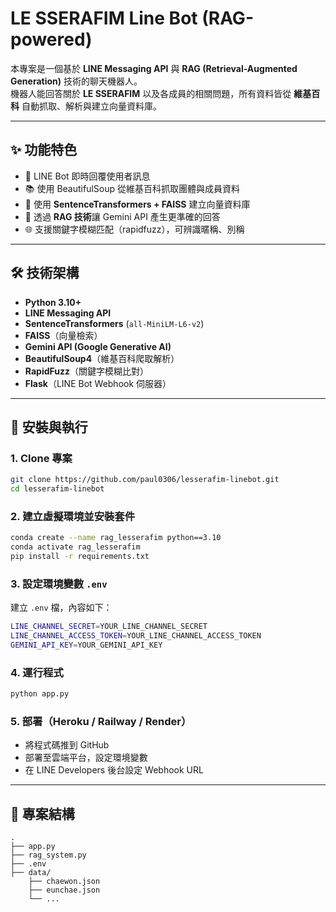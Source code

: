 # LE SSERAFIM Line Bot (RAG-powered)

本專案是一個基於 **LINE Messaging API** 與 **RAG (Retrieval-Augmented Generation)** 技術的聊天機器人。  
機器人能回答關於 **LE SSERAFIM** 以及各成員的相關問題，所有資料皆從 **維基百科** 自動抓取、解析與建立向量資料庫。  

---

## ✨ 功能特色
- 🤖 LINE Bot 即時回覆使用者訊息  
- 📚 使用 BeautifulSoup 從維基百科抓取團體與成員資料  
- 🔎 使用 **SentenceTransformers + FAISS** 建立向量資料庫  
- 🧠 透過 **RAG 技術**讓 Gemini API 產生更準確的回答  
- 🌐 支援關鍵字模糊匹配（rapidfuzz），可辨識暱稱、別稱  

---

<!--
## 📸 Demo
以下為 Bot 回答示範（輸入問題 → Bot 回覆）：

![Demo Screenshot](assets/demo.png)

> 💡 請將圖片放在 `assets/` 資料夾，或修改路徑連結。

---
-->

## 🛠️ 技術架構
- **Python 3.10+**
- **LINE Messaging API**
- **SentenceTransformers** (`all-MiniLM-L6-v2`)
- **FAISS**（向量檢索）
- **Gemini API (Google Generative AI)**
- **BeautifulSoup4**（維基百科爬取解析）
- **RapidFuzz**（關鍵字模糊比對）
- **Flask**（LINE Bot Webhook 伺服器）

---

## 🚀 安裝與執行

### 1. Clone 專案
```bash
git clone https://github.com/paul0306/lesserafim-linebot.git
cd lesserafim-linebot
```

### 2. 建立虛擬環境並安裝套件
```bash
conda create --name rag_lesserafim python==3.10
conda activate rag_lesserafim
pip install -r requirements.txt
```

### 3. 設定環境變數 `.env`
建立 `.env` 檔，內容如下：
```bash
LINE_CHANNEL_SECRET=YOUR_LINE_CHANNEL_SECRET
LINE_CHANNEL_ACCESS_TOKEN=YOUR_LINE_CHANNEL_ACCESS_TOKEN
GEMINI_API_KEY=YOUR_GEMINI_API_KEY
```

### 4. 運行程式
```bash
python app.py
```

### 5. 部署（Heroku / Railway / Render）
- 將程式碼推到 GitHub
- 部署至雲端平台，設定環境變數
- 在 LINE Developers 後台設定 Webhook URL

---

## 📂 專案結構
```
.
├── app.py
├── rag_system.py
├── .env
├── data/
    ├── chaewon.json
    ├── eunchae.json
    └── ...
```